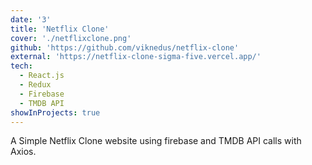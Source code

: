 ```yaml
---
date: '3'
title: 'Netflix Clone'
cover: './netflixclone.png'
github: 'https://github.com/viknedus/netflix-clone'
external: 'https://netflix-clone-sigma-five.vercel.app/'
tech:
  - React.js
  - Redux
  - Firebase
  - TMDB API
showInProjects: true
---
```


A Simple Netflix Clone website using firebase and TMDB API calls with Axios.
